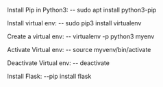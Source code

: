 Install Pip in Python3:
-- sudo apt install python3-pip

Install virtual env:
-- sudo pip3 install virtualenv

Create a virtual env:
-- virtualenv -p python3 myenv

Activate Virtual env:
-- source myvenv/bin/activate

Deactivate Virtual env:
-- deactivate

Install Flask:
--pip install flask